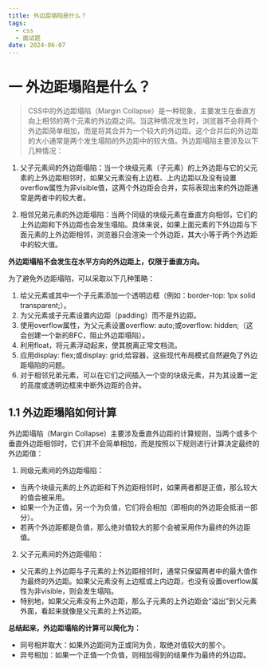 ```yaml
---
title: 外边距塌陷是什么？
tags:
  - css
  - 面试题
date: 2024-06-07
---
```


# 一 外边距塌陷是什么？

> CSS中的外边距塌陷（Margin Collapse）是一种现象，主要发生在垂直方向上相邻的两个元素的外边距之间。当这种情况发生时，浏览器不会将两个外边距简单相加，而是将其合并为一个较大的外边距。这个合并后的外边距的大小通常是两个发生塌陷的外边距中的较大值。外边距塌陷主要涉及以下几种情况：

1. 父子元素间的外边距塌陷：当一个块级元素（子元素）的上外边距与它的父元素的上外边距相邻时，如果父元素没有上边框、上内边距以及没有设置overflow属性为非visible值，这两个外边距会合并，实际表现出来的外边距通常是两者中的较大者。

2. 相邻兄弟元素的外边距塌陷：当两个同级的块级元素在垂直方向相邻，它们的上外边距和下外边距也会发生塌陷。具体来说，如果上面元素的下外边距与下面元素的上外边距相邻，浏览器只会渲染一个外边距，其大小等于两个外边距中的较大值。

**外边距塌陷不会发生在水平方向的外边距上，仅限于垂直方向。**

为了避免外边距塌陷，可以采取以下几种策略：

1. 给父元素或其中一个子元素添加一个透明边框（例如：border-top: 1px solid transparent;）。
2. 为父元素或子元素设置内边距（padding）而不是外边距。
3. 使用overflow属性，为父元素设置overflow: auto;或overflow: hidden;（这会创建一个新的BFC，阻止外边距塌陷）。
4. 利用float，将元素浮动起来，使其脱离正常文档流。
5. 应用display: flex;或display: grid;给容器，这些现代布局模式自然避免了外边距塌陷的问题。
6. 对于相邻兄弟元素，可以在它们之间插入一个空的块级元素，并为其设置一定的高度或透明边框来中断外边距的合并。

## 1.1 外边距塌陷如何计算

外边距塌陷（Margin Collapse）主要涉及垂直外边距的计算规则，当两个或多个垂直外边距相邻时，它们并不会简单相加，而是按照以下规则进行计算决定最终的外边距值：

1. 同级元素间的外边距塌陷：
- 当两个块级元素的上外边距和下外边距相邻时，如果两者都是正值，那么较大的值会被采用。
- 如果一个为正值，另一个为负值，它们将会相加（即相向的外边距会抵消一部分）。
- 若两个外边距都是负值，那么绝对值较大的那个会被采用作为最终的外边距值。

2. 父子元素间的外边距塌陷：

- 父元素的上外边距与子元素的上外边距相邻时，通常只保留两者中的最大值作为最终的外边距。如果父元素没有上边框或上内边距，也没有设置overflow属性为非visible，则会发生塌陷。
- 特别地，如果父元素没有上外边距，那么子元素的上外边距会“溢出”到父元素外面，看起来就像是父元素的上外边距。


**总结起来，外边距塌陷的计算可以简化为：**

- 同号相并取大：如果外边距同为正或同为负，取绝对值较大的那个。
- 异号相加：如果一个正值一个负值，则相加得到的结果作为最终的外边距。


